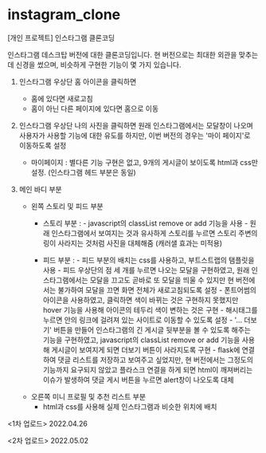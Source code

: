 # instagram_clone
[개인 프로젝트] 인스타그램 클론코딩

인스타그램 데스크탑 버전에 대한 클론코딩입니다. 현 버전으로는 최대한 외관을 맞추는 데 신경을 썼으며, 비슷하게 구현한 기능이 몇 가지 있습니다. 

1. 인스타그램 우상단 홈 아이콘을 클릭하면
   - 홈에 있다면 새로고침
   - 홈이 아닌 다른 페이지에 있다면 홈으로 이동
2. 인스타그램 우상단 나의 사진을 클릭하면 원래 인스타그램에서는 모달창이 나오며 사용자가 사용할 기능에 대한 유도를 하지만, 이번 버전의 경우는 '마이 페이지'로 이동하도록 설정
   - 마이페이지 : 별다른 기능 구현은 없고, 9개의 게시글이 보이도록 html과 css만 설정. (인스타그램 헤드 부분은 동일)
   
3. 메인 바디 부분
   - 왼쪽 스토리 및 피드 부분
     - 스토리 부분 : - javascript의 classList remove or add 기능을 사용
                  - 원래 인스타그램에서 보여지는 것과 유사하게 스토리를 누르면 스토리 주변의 링이 사라지는 것처럼 사진을 대체해줌 (캐러샐 효과는 미적용)
            
     - 피드 부분 : - 피드 부분의 배치는 css를 사용하고, 부트스트랩의 탬플릿을 사용
                 - 피드 우상단의 점 세 개를 누르면 나오는 모달을 구현하였고, 원래 인스타그램에서는 모달을 끄고도 곧바로 또 모달을 띄울 수 있지만 현 버전에서는 불가하여 모달을 끄면 화면 전체가 
                   새로고침되도록 설정
                 - 폰트어썸의 아이콘을 사용하였고, 클릭하면 색이 바뀌는 것은 구현하지 못했지만 hover 기능을 사용해 아이콘의 테두리 색이 변하는 것은 구현
                 - 해시태그를 누르면 <a></a> 안의 링크에 걸려져 있는 사이트로 이동할 수 있도록 설정
                 - '... 더보기' 버튼을 만들어 인스타그램의 긴 게시글 뒷부분을 볼 수 있도록 해주는 기능을 구현하였고, javascript의 classList remove or add 기능을 사용해 게시글이 보여지게 되면 더보기 버튼이 사라지도록 구현
                 - flask에 연결하여 댓글 리스트를 저장하고 보여주고 싶었지만, 현 버전에서는 그정도의 기능까지 요구되지 않았고 플라스크 연결을 하게 되면 html이 깨져버리는 이슈가 발생하여 댓글 게시 버튼을 누르면 alert창이 나오도록 대체
   - 오른쪽 미니 프로필 및 추천 리스트 부분
     - html과 css를 사용해 실제 인스타그램과 비슷한 위치에 배치 


<1차 업로드>
2022.04.26

<2차 업로드>
2022.05.02
